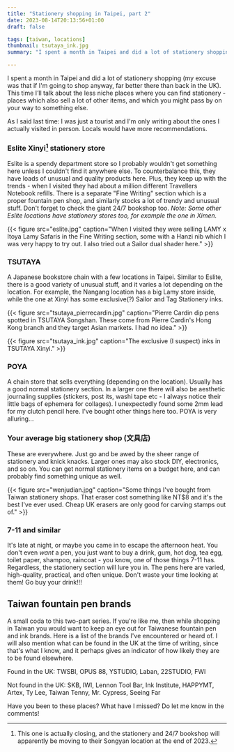 ```yaml
---
title: "Stationery shopping in Taipei, part 2"
date: 2023-08-14T20:13:56+01:00
draft: false

tags: [taiwan, locations]
thumbnail: tsutaya_ink.jpg
summary: "I spent a month in Taipei and did a lot of stationery shopping (my excuse was that if I'm going to shop anyway, far better there than back in the UK). This time I’ll talk about the less niche places where you can find stationery."

---
```


I spent a month in Taipei and did a lot of stationery shopping (my excuse was that if I'm going to shop anyway, far better there than back in the UK). This time I’ll talk about the less niche places where you can find stationery - places which also sell a lot of other items, and which you might pass by on your way to something else.

As I said last time: I was just a tourist and I'm only writing about the ones I actually visited in person. Locals would have more recommendations.

### Eslite Xinyi[^1] stationery store

Eslite is a spendy department store so I probably wouldn't get something here unless I couldn't find it anywhere else. To counterbalance this, they have loads of unusual and quality products here. Plus, they keep up with the trends - when I visited they had about a million different Travellers Notebook refills. There is a separate "Fine Writing" section which is a proper fountain pen shop, and similarly stocks a lot of trendy and unusual stuff. Don't forget to check the giant 24/7 bookshop too. *Note: Some other Eslite locations have stationery stores too, for example the one in Ximen.*

[^1]: This one is actually closing, and the stationery and 24/7 bookshop will apparently be moving to their Songyan location at the end of 2023.

{{< figure src="eslite.jpg" caption="When I visited they were selling LAMY x Itoya Lamy Safaris in the Fine Writing section, some with a Hanzi nib which I was very happy to try out. I also tried out a Sailor dual shader here." >}}


### TSUTAYA

A Japanese bookstore chain with a few locations in Taipei. Similar to Eslite, there is a good variety of unusual stuff, and it varies a lot depending on the location. For example, the Nangang location has a big Lamy store inside, while the one at Xinyi has some exclusive(?) Sailor and Tag Stationery inks.

{{< figure src="tsutaya_pierrecardin.jpg" caption="Pierre Cardin dip pens spotted in TSUTAYA Songshan. These come from Pierre Cardin's Hong Kong branch and they target Asian markets. I had no idea." >}}

{{< figure src="tsutaya_ink.jpg" caption="The exclusive (I suspect) inks in TSUTAYA Xinyi." >}}

### POYA

A chain store that sells everything (depending on the location). Usually has a good normal stationery section. In a larger one there will also be aesthetic journaling supplies (stickers, post its, washi tape etc - I always notice their little bags of ephemera for collages). I unexpectedly found some 2mm lead for my clutch pencil here. I've bought other things here too. POYA is very alluring...

### Your average big stationery shop (文具店)

These are everywhere. Just go and be awed by the sheer range of stationery and knick knacks. Larger ones may also stock DIY, electronics, and so on. You can get normal stationery items on a budget here, and can probably find something unique as well.

{{< figure src="wenjudian.jpg" caption="Some things I've bought from Taiwan stationery shops. That eraser cost something like NT$8 and it's the best I've ever used. Cheap UK erasers are only good for carving stamps out of." >}}

### 7-11 and similar

It's late at night, or maybe you came in to escape the afternoon heat. You don't even _want_ a pen, you just want to buy a drink, gum, hot dog, tea egg, toilet paper, shampoo, raincoat - you know, one of those things 7-11 has. Regardless, the stationery section will lure you in. The pens here are varied, high-quality, practical, and often unique. Don't waste your time looking at them! Go buy your drink!!!

## Taiwan fountain pen brands

A small coda to this two-part series. If you're like me, then while shopping in Taiwan you would want to keep an eye out for Taiwanese fountain pen and ink brands. Here is a list of the brands I've encountered or heard of. I will also mention what can be found in the UK at the time of writing, since that's what I know, and it perhaps gives an indicator of how likely they are to be found elsewhere.

Found in the UK: TWSBI, OPUS 88, YSTUDIO, Laban, 22STUDIO, FWI

Not found in the UK: SKB, IWI, Lennon Tool Bar, Ink Institute, HAPPYMT, Artex, Ty Lee, Taiwan Tenny, Mr. Cypress, Seeing Far

Have you been to these places? What have I missed? Do let me know in the comments!
